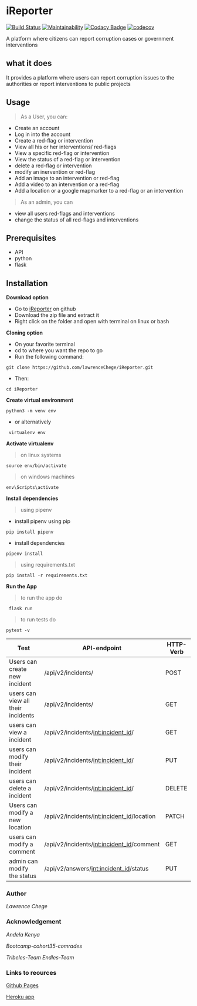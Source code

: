 # iReporter
[![Build Status](https://travis-ci.org/lawrenceChege/iReporter.svg?branch=develop)](https://travis-ci.org/lawrenceChege/iReporter)
[![Maintainability](https://api.codeclimate.com/v1/badges/b99e2ea3d09bbd651354/maintainability)](https://codeclimate.com/github/lawrenceChege/iReporter/maintainability)
[![Codacy Badge](https://api.codacy.com/project/badge/Grade/d0bcde400dc8421aa972e9954b90bb11)](https://app.codacy.com/app/lawrenceChege/iReporter?utm_source=github.com&utm_medium=referral&utm_content=lawrenceChege/iReporter&utm_campaign=Badge_Grade_Dashboard)
[![codecov](https://codecov.io/gh/lawrenceChege/iReporter/branch/challenge-3/graph/badge.svg)](https://codecov.io/gh/lawrenceChege/iReporter)

A platform where citizens can report corruption cases or government interventions

## what it does

It provides a platform where users can report corruption issues to the authorities or report interventions to public projects

## Usage

> As a User, you can:

  * Create an account
  * Log in into the account
  * Create a red-flag or intervention
  * View all his or her interventions/ red-flags
  * View a specific red-flag or intervention
  * View the status of a red-flag or intervention
  * delete a red-flag or intervention
  * modify an inervention or red-flag
  * Add an image to an intervention or red-flag
  * Add a video to an intervention or a red-flag
  * Add a location or a google mapmarker to a red-flag or an intervention

> As an admin, you can

  * view all users red-flags and interventions
  * change the status of all red-flags and interventions

## Prerequisites

  * API
  * python
  * flask

## Installation

**Download option**

  * Go to [iReporter](https://github.com/lawrenceChege/iReporter) on github
  * Download the zip file and extract it
  * Right click on the folder and open with terminal on linux or bash

**Cloning option**

  * On your favorite terminal
  * cd to where you want the repo to go
  * Run the following command:

```git clone https://github.com/lawrenceChege/iReporter.git```

  * Then:

`cd iReporter`

**Create virtual environment**

``` python3 -m venv env  ```

  * or alternatively

` virtualenv env`

**Activate virtualenv**
> on linux systems

` source env/bin/activate `
> on windows machines

` env\Scripts\activate `

**Install dependencies**
> using pipenv 
* install pipenv using pip

` pip install pipenv `

* install dependencies

` pipenv install `

> using requirements.txt

` pip install -r requirements.txt `

**Run the App**
> to run the app do 

` flask run`
> to run tests do 

`pytest -v `

| Test | API-endpoint |HTTP-Verb |
| -----| -------------|----------|
| Users can create new incident      |/api/v2/incidents/                            | POST     |
| users can view all their incidents | /api/v2/incidents/                           | GET      |
| users can view a incident          | /api/v2/incidents/<int:incident_id>/         | GET      |
| users can modify their incident    | /api/v2/incidents/<int:incident_id>/         | PUT      |
| users can delete a incident        | /api/v2/incidents/<int:incident_id>/         | DELETE   |
| Users can modify a new location    |/api/v2/incidents/<int:incident_id>/location  | PATCH    |
| users can modify a comment         | /api/v2/incidents/<int:incident_id>/comment  | GET      |
| admin can modify the status        | /api/v2/answers/<int:incident_id>/status     | PUT      |

### Author

*Lawrence Chege*

### Acknowledgement

*Andela Kenya*

*Bootcamp-cohort35-comrades*

*Tribeles-Team*
*Endles-Team*

### Links to reources

[Github Pages](https://lawrencechege.github.io/iReporter/)

[Heroku app](https://ireporti.herokuapp.com/)
